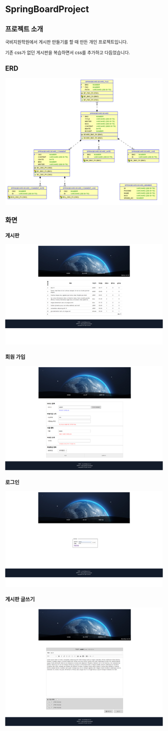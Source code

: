 <h1>SpringBoardProject</h1>
<h2>프로젝트 소개</h2>
<p>국비지원학원에서 게시판 만들기를 할 때 만든 개인 프로젝트입니다.</p>
<p>기존 css가 없던 게시판을 복습하면서 css를 추가하고 다듬었습니다.</p>
<h2>ERD</h2>
<img src="../[asset]/springboard/sql/springboard_erd01.png" alt="spring board project ERD.png" />
<h2>화면</h2>
<h3>게시판</h3>
<img src="../[asset]/springboard/portfolio/main01.png" alt="게시판.png" />
<h3>회원 가입</h3>
<img src="../[asset]/springboard/portfolio/register01.png" alt="회원가입.png" />
<h3>로그인</h3>
<img src="../[asset]/springboard/portfolio/login01.png" alt="회원가입.png" />
<h3>게시판 글쓰기</h3>
<img src="../[asset]/springboard/portfolio/board_write01.png" alt="회원가입.png" />
